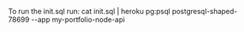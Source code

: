 To run the init.sql 
run: cat init.sql | heroku pg:psql postgresql-shaped-78699 --app my-portfolio-node-api
